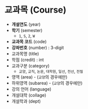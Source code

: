 # 교과목 (Course)

- **개설연도** (year)
- **학기** (semester)
  - `1`, `S`, `2`, `W`
- **교과목 코드** (code) 
- **강좌번호** (number) : 3-digit
- 교과목명 (title)
- 학점 (credit) : int
- 교과구분 (category)
  - `교양`, `교직`, `논문`, `대학원`, `일선`, `전선`, `전필`
- 영역 (area) - (`교양`의 경우에만) 
- 하위영역 (subarea) - (`교양`의 경우에만)
- 강의 언어 (language)
- 개설대학 (collage)
- 개설학과 (dept)
